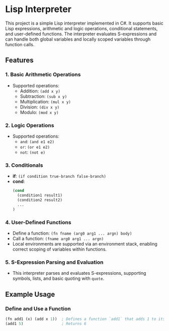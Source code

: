 # Lisp Interpreter

This project is a simple Lisp interpreter implemented in C#. It supports basic Lisp expressions, arithmetic and logic operations, conditional statements, and user-defined functions. The interpreter evaluates S-expressions and can handle both global variables and locally scoped variables through function calls.

## Features

### 1. **Basic Arithmetic Operations**
   - Supported operations:
     - Addition: `(add x y)`
     - Subtraction: `(sub x y)`
     - Multiplication: `(mul x y)`
     - Division: `(div x y)`
     - Modulo: `(mod x y)`

### 2. **Logic Operations**
   - Supported operations:
     - `and`: `(and e1 e2)`
     - `or`: `(or e1 e2)`
     - `not`: `(not e)`

### 3. **Conditionals**
   - **if**: `(if condition true-branch false-branch)`
   - **cond**: 
     ```lisp
     (cond
       (condition1 result1)
       (condition2 result2)
       ...
     )
     ```

### 4. **User-Defined Functions**
   - Define a function: `(fn fname (arg0 arg1 ... argn) body)`
   - Call a function: `(fname arg0 arg1 ... argn)`
   - Local environments are supported via an environment stack, enabling correct scoping of variables within functions.

### 5. **S-Expression Parsing and Evaluation**
   - This interpreter parses and evaluates S-expressions, supporting symbols, lists, and basic quoting with `quote`.

## Example Usage

### Define and Use a Function

```lisp
(fn add1 (x) (add x 1))  ; Defines a function `add1` that adds 1 to its argument
(add1 5)                 ; Returns 6
